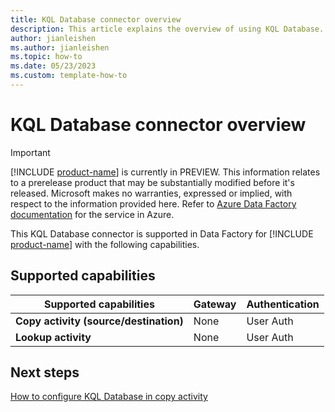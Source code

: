 ```yaml
---
title: KQL Database connector overview
description: This article explains the overview of using KQL Database.
author: jianleishen
ms.author: jianleishen
ms.topic: how-to
ms.date: 05/23/2023
ms.custom: template-how-to 
---
```


# KQL Database connector overview

> [!IMPORTANT]
> [!INCLUDE [product-name](../includes/product-name.md)] is currently in PREVIEW.
> This information relates to a prerelease product that may be substantially modified before it's released. Microsoft makes no warranties, expressed or implied, with respect to the information provided here. Refer to [Azure Data Factory documentation](/azure/data-factory/) for the service in Azure.

This KQL Database connector is supported in Data Factory for [!INCLUDE [product-name](../includes/product-name.md)] with the following capabilities.

## Supported capabilities

| Supported capabilities | Gateway | Authentication |
| --- | --- | ---|
| **Copy activity (source/destination)** | None | User Auth |
| **Lookup activity** | None | User Auth |

## Next steps

[How to configure KQL Database in copy activity](connector-kql-database-copy-activity.md)